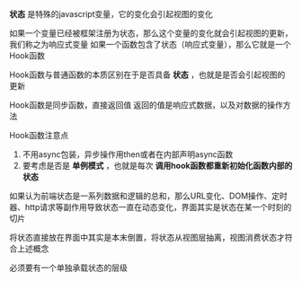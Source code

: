 **状态** 是特殊的javascript变量，它的变化会引起视图的变化 

如果一个变量已经被框架注册为状态，那么这个变量的变化就会引起视图的更新，我们称之为响应式变量 
如果一个函数包含了状态（响应式变量），那么它就是一个Hook函数 

Hook函数与普通函数的本质区别在于是否具备 **状态** ，也就是是否会引起视图的更新 

Hook函数是同步函数，直接返回值 返回的值是响应式数据，以及对数据的操作方法 

Hook函数注意点 
1. 不用async包装，异步操作用then或者在内部声明async函数 
2. 要考虑是否是 **单例模式** ，也就是每次 **调用hook函数都重新初始化函数内部的状态**



如果认为前端状态是一系列数据和逻辑的总和，那么URL变化、DOM操作、定时器、http请求等副作用导致状态一直在动态变化，界面其实是状态在某一个时刻的切片

将状态直接放在界面中其实是本末倒置，将状态从视图层抽离，视图消费状态才符合上述概念

必须要有一个单独承载状态的层级

